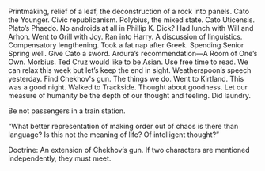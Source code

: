 Printmaking, relief of a leaf, the deconstruction of a rock into panels. Cato the Younger. Civic republicanism. Polybius, the mixed state. Cato Uticensis. Plato’s Phaedo. No androids at all in Phillip K. Dick? Had lunch with Will and Arhon. Went to Grill with Joy. Ran into Harry. A discussion of linguistics. Compensatory lengthening. Took a fat nap after Greek. Spending Senior Spring well. Give Cato a sword. Ardura’s recommendation—A Room of One’s Own. Morbius. Ted Cruz would like to be Asian. Use free time to read. We can relax this week but let’s keep the end in sight. Weatherspoon’s speech yesterday. Find Chekhov's gun. The things we do. Went to Kirtland. This was a good night. Walked to Trackside. Thought about goodness. Let our measure of humanity be the depth of our thought and feeling. Did laundry. 

Be not passengers in a train station.

“What better representation of making order out of chaos is there than language? Is this not the meaning of life? Of intelligent thought?”

Doctrine: An extension of Chekhov’s gun. If two characters are mentioned independently, they must meet.